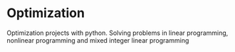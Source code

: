 # Optimization
Optimization projects with python. Solving problems in linear programming, nonlinear programming and mixed integer linear programming
